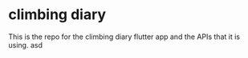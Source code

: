 # climbing diary

This is the repo for the climbing diary flutter app and the APIs that it is using. asd
